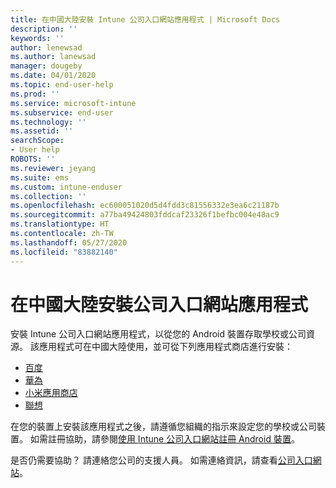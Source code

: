 ```yaml
---
title: 在中國大陸安裝 Intune 公司入口網站應用程式 | Microsoft Docs
description: ''
keywords: ''
author: lenewsad
ms.author: lanewsad
manager: dougeby
ms.date: 04/01/2020
ms.topic: end-user-help
ms.prod: ''
ms.service: microsoft-intune
ms.subservice: end-user
ms.technology: ''
ms.assetid: ''
searchScope:
- User help
ROBOTS: ''
ms.reviewer: jeyang
ms.suite: ems
ms.custom: intune-enduser
ms.collection: ''
ms.openlocfilehash: ec600051020d5d4fdd3c81556332e3ea6c21187b
ms.sourcegitcommit: a77ba49424803fddcaf23326f1befbc004e48ac9
ms.translationtype: HT
ms.contentlocale: zh-TW
ms.lasthandoff: 05/27/2020
ms.locfileid: "83882140"
---
```

# <a name="install-company-portal-app-in-mainland-china"></a>在中國大陸安裝公司入口網站應用程式   

安裝 Intune 公司入口網站應用程式，以從您的 Android 裝置存取學校或公司資源。 該應用程式可在中國大陸使用，並可從下列應用程式商店進行安裝： 

* [百度](https://go.microsoft.com/fwlink/?linkid=836946)
* [華為](https://go.microsoft.com/fwlink/?linkid=836948)
* [小米應用商店](https://go.microsoft.com/fwlink/?linkid=836947) 
* [聯想](https://go.microsoft.com/fwlink/?linkid=2125082)

在您的裝置上安裝該應用程式之後，請遵循您組織的指示來設定您的學校或公司裝置。 如需註冊協助，請參閱[使用 Intune 公司入口網站註冊 Android 裝置](enroll-device-android-company-portal.md)。  

是否仍需要協助？ 請連絡您公司的支援人員。 如需連絡資訊，請查看[公司入口網站](https://go.microsoft.com/fwlink/?linkid=2010980)。
